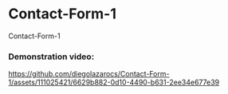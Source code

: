 # Contact-Form-1
Contact-Form-1

### Demonstration video:

https://github.com/diegolazarocs/Contact-Form-1/assets/111025421/6629b882-0d10-4490-b631-2ee34e677e39


